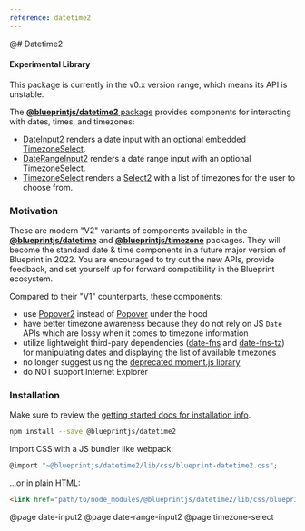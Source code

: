 ```yaml
---
reference: datetime2
---
```


@# Datetime2

<div class="@ns-callout @ns-intent-warning @ns-icon-warning-sign">
    <h4 class="@ns-heading">Experimental Library</h4>
    <p>This package is currently in the v0.x version range, which means its API is unstable.</p>
</div>

The [__@blueprintjs/datetime2__ package](https://www.npmjs.com/package/@blueprintjs/datetime2)
provides components for interacting with dates, times, and timezones:

- [DateInput2](#datetime2/date-input2) renders a date input with
    an optional embedded [TimezoneSelect](#datetime2/timezone-select).
- [DateRangeInput2](#datetime2/date-range-input2) renders a date range input with
    an optional [TimezoneSelect](#datetime2/timezone-select).
- [TimezoneSelect](#datetime2/timezone-select) renders a [Select2](#select/select2)
  with a list of timezones for the user to choose from.

### Motivation

These are modern "V2" variants of components available in the
[__@blueprintjs/datetime__](#datetime) and [__@blueprintjs/timezone__](#timezone) packages.
They will become the standard date & time components in a future major version of Blueprint
in 2022. You are encouraged to try out the new APIs, provide feedback, and set yourself up
for forward compatibility in the Blueprint ecosystem.

Compared to their "V1" counterparts, these components:
- use [Popover2](#popover2-package/popover2) instead of [Popover](#core/components/popover)
  under the hood
- have better timezone awareness because they do not rely on JS `Date` APIs which are lossy
  when it comes to timezone information
- utilize lightweight third-pary dependencies ([date-fns](https://date-fns.org/) and
  [date-fns-tz](https://github.com/marnusw/date-fns-tz)) for manipulating dates and displaying
  the list of available timezones
- no longer suggest using the [deprecated moment.js library](https://momentjs.com/docs/#/-project-status/)
- do NOT support Internet Explorer

### Installation

Make sure to review the [getting started docs for installation info](#blueprint/getting-started).

```sh
npm install --save @blueprintjs/datetime2
```

Import CSS with a JS bundler like webpack:

```js
@import "~@blueprintjs/datetime2/lib/css/blueprint-datetime2.css";
```

...or in plain HTML:

```html
<link href="path/to/node_modules/@blueprintjs/datetime2/lib/css/blueprint-datetime2.css" rel="stylesheet" />
```

@page date-input2
@page date-range-input2
@page timezone-select
